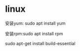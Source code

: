 # linux
安装yum: sudo apt install yum

安装rpm:sudo apt install rpm

sudo apt-get install build-essential
